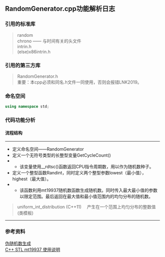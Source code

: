 ## RandomGenerator.cpp功能解析日志

### 引用的标准库

> random  
> chrono —— 与时间有关的头文件  
> intrin.h  
> (else)x86intrin.h  

### 引用的第三方库

> RandomGenerator.h   
> 重要：本cpp必须和同名.h文件一同使用，否则会报错LNK2019。 

### 命名空间
~~~CPP
using namespace std;
~~~

### 代码功能分析
#### 流程结构

---
+ 定义命名空间——RandomGenerator
+ 定义一个无符号类型的长整型变量GetCycleCount()
+ + 该变量使用__rdtsc()函数返回CPU指令周期数，用以作为随机数种子。
+ 定义一个整型函数Randint，同时定义两个整型参数lowest（最小值），highest（最大值）。
+ + 该函数利用mt19937随机数函数生成随机数。同时传入最大最小值的参数以限定范围。最后返回在最大值和最小值范围内的均匀分布的随机数。
> uniform_int_distribution
  (C++11)&#8195;
 产生在一个范围上均匀分布的整数值(类模板)

---

### 参考资料

[伪随机数生成](https://zh.cppreference.com/w/cpp/numeric/random)  
[C++ STL mt19937 使用说明](https://www.jianshu.com/p/6d9a7de995bb)  